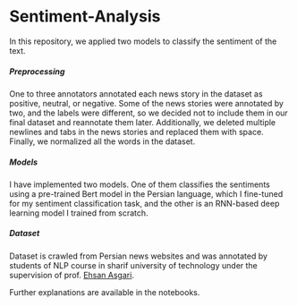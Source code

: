 # Sentiment-Analysis

In this repository, we applied two models to classify the sentiment of the text.
##### Preprocessing
One to three annotators annotated each news story in the dataset as positive, neutral, or negative. Some of the news stories were annotated by two, and the labels were different, so we decided not to include them in our final dataset and reannotate them later. Additionally, we deleted multiple newlines and tabs in the news stories and replaced them with space. Finally, we normalized all the words in the dataset.

##### Models
I have implemented two models. One of them classifies the sentiments using a pre-trained Bert model in the Persian language, which I fine-tuned for my sentiment classification task, and the other is an RNN-based deep learning model I trained from scratch. 

##### Dataset
Dataset is crawled from Persian news websites and was annotated by students of NLP course in sharif university of technology under the supervision of prof. [Ehsan Asgari](https://scholar.google.com/citations?user=lIVvIFsAAAAJ&hl=en).

Further explanations are available in the notebooks.

